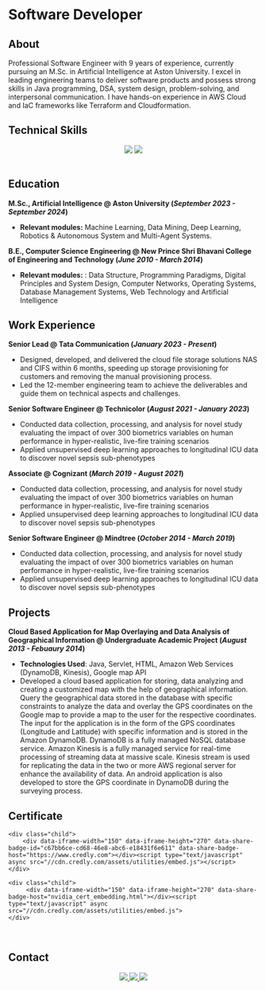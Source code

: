 # Software Developer

## About
Professional Software Engineer with 9 years of experience, currently pursuing an M.Sc. in Artificial Intelligence at Aston University. I excel in leading engineering teams to deliver software products and possess strong skills in Java programming, DSA, system design, problem-solving, and interpersonal communication. I have hands-on experience in AWS Cloud and IaC frameworks like Terraform and Cloudformation.

## Technical Skills 

<div align="center">
    <img src="https://skillicons.dev/icons?i=java,python,spring,aws,html,css,js,jquery,mysql,dynamodb,elasticsearch,terraform,selenium" />
    <img src="https://skillicons.dev/icons?i=github,git,bitbucket,maven,jenkins,vscode,eclipse,idea,pycharm,vscode,windows,linux" />
</div>
<br>

## Education
**M.Sc., Artificial Intelligence @ Aston University (_September 2023 - September 2024_)**
- **Relevant modules:** Machine Learning, Data Mining, Deep Learning, Robotics & Autonomous System and Multi-Agent Systems.

**B.E., Computer Science Engineering @ New Prince Shri Bhavani College of Engineering and Technology (_June 2010 - March 2014_)**
- **Relevant modules:** : Data Structure, Programming Paradigms, Digital Principles and System Design, Computer Networks, Operating Systems, Database Management Systems, Web Technology and Artificial Intelligence

## Work Experience
**Senior Lead @ Tata Communication (_January 2023 - Present_)**
- Designed, developed, and delivered the cloud file storage solutions NAS and CIFS within 6 months, speeding up storage provisioning for customers and removing the manual provisioning process.
- Led the 12-member engineering team to achieve the deliverables and guide them on technical aspects and challenges. 

**Senior Software Engineer @ Technicolor (_August 2021 - January 2023_)**
- Conducted data collection, processing, and analysis for novel study evaluating the impact of over 300 biometrics variables on human performance in hyper-realistic, live-fire training scenarios
- Applied unsupervised deep learning approaches to longitudinal ICU data to discover novel sepsis sub-phenotypes

**Associate @ Cognizant (_March 2019 - August 2021_)**
- Conducted data collection, processing, and analysis for novel study evaluating the impact of over 300 biometrics variables on human performance in hyper-realistic, live-fire training scenarios
- Applied unsupervised deep learning approaches to longitudinal ICU data to discover novel sepsis sub-phenotypes

**Senior Software Engineer @ Mindtree (_October 2014 - March 2019_)**
- Conducted data collection, processing, and analysis for novel study evaluating the impact of over 300 biometrics variables on human performance in hyper-realistic, live-fire training scenarios
- Applied unsupervised deep learning approaches to longitudinal ICU data to discover novel sepsis sub-phenotypes

## Projects

**Cloud Based Application for Map Overlaying and Data Analysis of Geographical Information @ Undergraduate Academic Project (_August 2013 - Febuaury 2014_)**
- **Technologies Used**: Java, Servlet, HTML, Amazon Web Services (DynamoDB, Kinesis), Google map API
- Developed a cloud based application for storing, data analyzing and creating a customized map with the help of geographical information. Query the geographical data stored in the database with specific constraints to analyze the data and overlay the GPS coordinates on the Google map to provide a map to the user for the respective coordinates. The input for the application is in the form of the GPS
coordinates (Longitude and Latitude) with specific information and is stored in the Amazon DynamoDB. DynamoDB is a fully managed NoSQL database service. Amazon Kinesis is a fully managed service for real-time processing of streaming data at massive scale. Kinesis stream is used for replicating the data in the two or more AWS regional server for enhance the availability of data. An android application is also developed to store the GPS coordinate in DynamoDB during the surveying process.




## Certificate

<link href='/assets/style/custom_style.css' rel='stylesheet'>
<div class="parent">
    <div class="child">
        <div data-iframe-width="150" data-iframe-height="270" data-share-badge-id="65de2deb-1422-47d4-8a73-4612bd977719" data-share-badge-host="https://www.credly.com"></div><script type="text/javascript" async src="//cdn.credly.com/assets/utilities/embed.js"></script>
    </div>

    <div class="child">
        <div data-iframe-width="150" data-iframe-height="270" data-share-badge-id="c67bb6ce-cd68-46e8-abc6-e18431f6e611" data-share-badge-host="https://www.credly.com"></div><script type="text/javascript" async src="//cdn.credly.com/assets/utilities/embed.js"></script>
    </div>

    <div class="child">
         <div data-iframe-width="150" data-iframe-height="270" data-share-badge-host="nvidia_cert_embedding.html"></div><script type="text/javascript" async src="//cdn.credly.com/assets/utilities/embed.js">
    </div>

</div>
<br>

## Contact
<div align="center"> 
  <a href="mailto:tsmbalu@hotmail.com">
    <img src="https://img.shields.io/badge/Microsoft_Outlook-0078D4?style=for-the-badge&logo=microsoft-outlook&logoColor=white" />
  </a>
  <a href="https://www.linkedin.com/in/balasubramani-tsm/" target="_blank">
    <img src="https://img.shields.io/badge/LinkedIn-0077B5?style=for-the-badge&logo=linkedin&logoColor=white" target="_blank" />
  </a>
  <a href="https://tsmbalu.github.io/" target="_blank">
     <img src="https://img.shields.io/badge/Portfolio-FF5722?style=for-the-badge&logo=todoist&logoColor=white" target="_blank" />
  </a>
</div>
